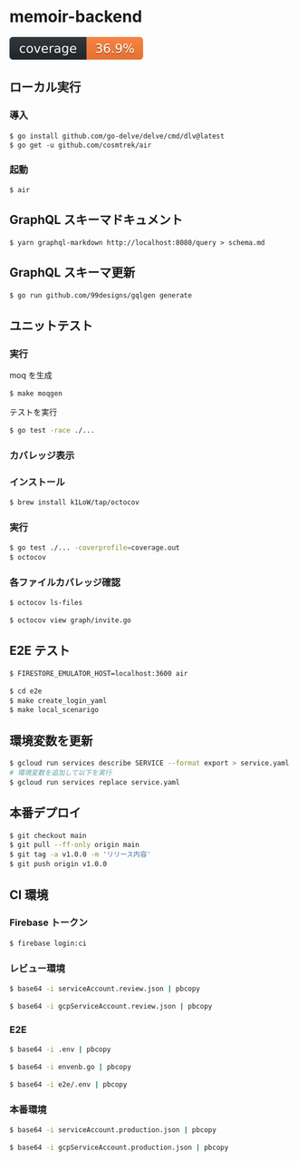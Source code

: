 # memoir-backend

![coverage](docs/coverage.svg)

## ローカル実行

### 導入

```
$ go install github.com/go-delve/delve/cmd/dlv@latest
$ go get -u github.com/cosmtrek/air
```

### 起動

```
$ air
```

## GraphQL スキーマドキュメント

```
$ yarn graphql-markdown http://localhost:8080/query > schema.md
```

## GraphQL スキーマ更新

```zsh
$ go run github.com/99designs/gqlgen generate
```

## ユニットテスト

### 実行

moq を生成

```zsh
$ make moqgen
```

テストを実行

```zsh
$ go test -race ./...
```

### カバレッジ表示

### インストール

```zsh
$ brew install k1LoW/tap/octocov
```

### 実行

```zsh
$ go test ./... -coverprofile=coverage.out
$ octocov
```

### 各ファイルカバレッジ確認

```zsh
$ octocov ls-files
```

```zsh
$ octocov view graph/invite.go
```

## E2E テスト

```zsh
$ FIRESTORE_EMULATOR_HOST=localhost:3600 air
```

```zsh
$ cd e2e
$ make create_login_yaml
$ make local_scenarigo
```

## 環境変数を更新

```zsh
$ gcloud run services describe SERVICE --format export > service.yaml
# 環境変数を追加して以下を実行
$ gcloud run services replace service.yaml
```

## 本番デプロイ

```zsh
$ git checkout main
$ git pull --ff-only origin main
$ git tag -a v1.0.0 -m 'リリース内容'
$ git push origin v1.0.0
```

## CI 環境

### Firebase トークン

```zsh
$ firebase login:ci
```

### レビュー環境

```zsh
$ base64 -i serviceAccount.review.json | pbcopy
```

```zsh
$ base64 -i gcpServiceAccount.review.json | pbcopy
```

### E2E

```zsh
$ base64 -i .env | pbcopy
```

```zsh
$ base64 -i envenb.go | pbcopy
```

```zsh
$ base64 -i e2e/.env | pbcopy
```

### 本番環境

```zsh
$ base64 -i serviceAccount.production.json | pbcopy
```

```zsh
$ base64 -i gcpServiceAccount.production.json | pbcopy
```
